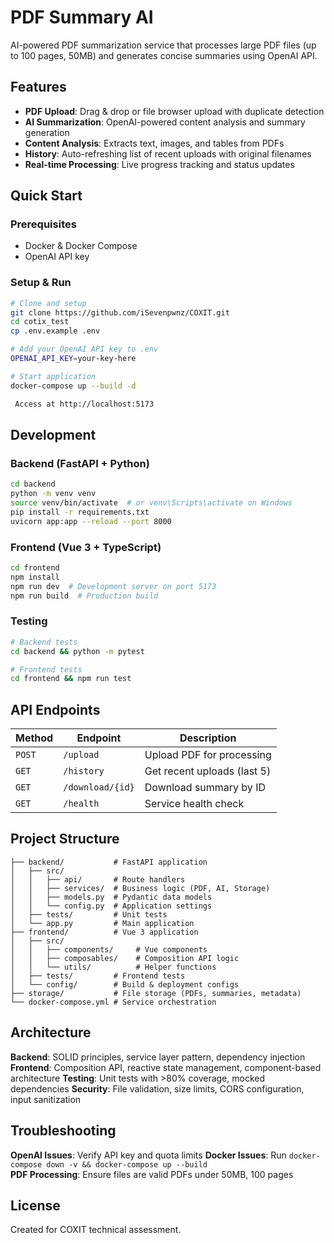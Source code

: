 # PDF Summary AI

AI-powered PDF summarization service that processes large PDF files (up to 100 pages, 50MB) and generates concise summaries using OpenAI API.

## Features

- **PDF Upload**: Drag & drop or file browser upload with duplicate detection
- **AI Summarization**: OpenAI-powered content analysis and summary generation
- **Content Analysis**: Extracts text, images, and tables from PDFs
- **History**: Auto-refreshing list of recent uploads with original filenames
- **Real-time Processing**: Live progress tracking and status updates

## Quick Start

### Prerequisites

- Docker & Docker Compose
- OpenAI API key

### Setup & Run

```bash
# Clone and setup
git clone https://github.com/iSevenpwnz/COXIT.git
cd cotix_test
cp .env.example .env

# Add your OpenAI API key to .env
OPENAI_API_KEY=your-key-here

# Start application
docker-compose up --build -d

 Access at http://localhost:5173
```

## Development

### Backend (FastAPI + Python)

```bash
cd backend
python -m venv venv
source venv/bin/activate  # or venv\Scripts\activate on Windows
pip install -r requirements.txt
uvicorn app:app --reload --port 8000
```

### Frontend (Vue 3 + TypeScript)

```bash
cd frontend
npm install
npm run dev  # Development server on port 5173
npm run build  # Production build
```

### Testing

```bash
# Backend tests
cd backend && python -m pytest

# Frontend tests
cd frontend && npm run test
```

## API Endpoints

| Method | Endpoint         | Description                 |
| ------ | ---------------- | --------------------------- |
| `POST` | `/upload`        | Upload PDF for processing   |
| `GET`  | `/history`       | Get recent uploads (last 5) |
| `GET`  | `/download/{id}` | Download summary by ID      |
| `GET`  | `/health`        | Service health check        |

## Project Structure

```
├── backend/           # FastAPI application
│   ├── src/
│   │   ├── api/       # Route handlers
│   │   ├── services/  # Business logic (PDF, AI, Storage)
│   │   ├── models.py  # Pydantic data models
│   │   └── config.py  # Application settings
│   ├── tests/         # Unit tests
│   └── app.py         # Main application
├── frontend/          # Vue 3 application
│   ├── src/
│   │   ├── components/     # Vue components
│   │   ├── composables/    # Composition API logic
│   │   └── utils/          # Helper functions
│   ├── tests/         # Frontend tests
│   └── config/        # Build & deployment configs
├── storage/           # File storage (PDFs, summaries, metadata)
└── docker-compose.yml # Service orchestration
```

## Architecture

**Backend**: SOLID principles, service layer pattern, dependency injection
**Frontend**: Composition API, reactive state management, component-based architecture
**Testing**: Unit tests with >80% coverage, mocked dependencies
**Security**: File validation, size limits, CORS configuration, input sanitization

## Troubleshooting

**OpenAI Issues**: Verify API key and quota limits
**Docker Issues**: Run `docker-compose down -v && docker-compose up --build`  
**PDF Processing**: Ensure files are valid PDFs under 50MB, 100 pages

## License

Created for COXIT technical assessment.
